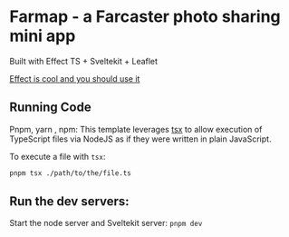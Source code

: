 # Farmap - a Farcaster photo sharing mini app

Built with Effect TS + Sveltekit + Leaflet

[Effect is cool and you should use it](https://effect.website/)
 
## Running Code

Pnpm, yarn , npm:
This template leverages [tsx](https://tsx.is) to allow execution of TypeScript files via NodeJS as if they were written in plain JavaScript.

To execute a file with `tsx`:

```sh
pnpm tsx ./path/to/the/file.ts
```

## Run the dev servers:

Start the node server and Sveltekit server:
`pnpm dev`

